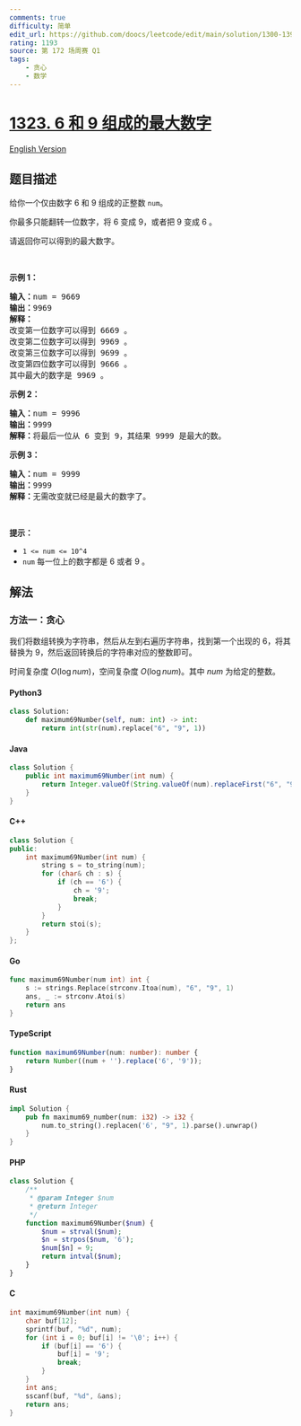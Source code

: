 ```yaml
---
comments: true
difficulty: 简单
edit_url: https://github.com/doocs/leetcode/edit/main/solution/1300-1399/1323.Maximum%2069%20Number/README.md
rating: 1193
source: 第 172 场周赛 Q1
tags:
    - 贪心
    - 数学
---
```


<!-- problem:start -->

# [1323. 6 和 9 组成的最大数字](https://leetcode.cn/problems/maximum-69-number)

[English Version](/solution/1300-1399/1323.Maximum%2069%20Number/README_EN.md)

## 题目描述

<!-- description:start -->

<p>给你一个仅由数字 6 和 9 组成的正整数&nbsp;<code>num</code>。</p>

<p>你最多只能翻转一位数字，将 6 变成&nbsp;9，或者把&nbsp;9 变成&nbsp;6 。</p>

<p>请返回你可以得到的最大数字。</p>

<p>&nbsp;</p>

<p><strong>示例 1：</strong></p>

<pre><strong>输入：</strong>num = 9669
<strong>输出：</strong>9969
<strong>解释：</strong>
改变第一位数字可以得到 6669 。
改变第二位数字可以得到 9969 。
改变第三位数字可以得到 9699 。
改变第四位数字可以得到 9666 。
其中最大的数字是 9969 。
</pre>

<p><strong>示例 2：</strong></p>

<pre><strong>输入：</strong>num = 9996
<strong>输出：</strong>9999
<strong>解释：</strong>将最后一位从 6 变到 9，其结果 9999 是最大的数。</pre>

<p><strong>示例 3：</strong></p>

<pre><strong>输入：</strong>num = 9999
<strong>输出：</strong>9999
<strong>解释：</strong>无需改变就已经是最大的数字了。</pre>

<p>&nbsp;</p>

<p><strong>提示：</strong></p>

<ul>
	<li><code>1 &lt;= num &lt;= 10^4</code></li>
	<li><code>num</code>&nbsp;每一位上的数字都是 6 或者&nbsp;9 。</li>
</ul>

<!-- description:end -->

## 解法

<!-- solution:start -->

### 方法一：贪心

我们将数组转换为字符串，然后从左到右遍历字符串，找到第一个出现的 $6$，将其替换为 $9$，然后返回转换后的字符串对应的整数即可。

时间复杂度 $O(\log \textit{num})$，空间复杂度 $O(\log \textit{num})$。其中 $\textit{num}$ 为给定的整数。

<!-- tabs:start -->

#### Python3

```python
class Solution:
    def maximum69Number(self, num: int) -> int:
        return int(str(num).replace("6", "9", 1))
```

#### Java

```java
class Solution {
    public int maximum69Number(int num) {
        return Integer.valueOf(String.valueOf(num).replaceFirst("6", "9"));
    }
}
```

#### C++

```cpp
class Solution {
public:
    int maximum69Number(int num) {
        string s = to_string(num);
        for (char& ch : s) {
            if (ch == '6') {
                ch = '9';
                break;
            }
        }
        return stoi(s);
    }
};
```

#### Go

```go
func maximum69Number(num int) int {
	s := strings.Replace(strconv.Itoa(num), "6", "9", 1)
	ans, _ := strconv.Atoi(s)
	return ans
}
```

#### TypeScript

```ts
function maximum69Number(num: number): number {
    return Number((num + '').replace('6', '9'));
}
```

#### Rust

```rust
impl Solution {
    pub fn maximum69_number(num: i32) -> i32 {
        num.to_string().replacen('6', "9", 1).parse().unwrap()
    }
}
```

#### PHP

```php
class Solution {
    /**
     * @param Integer $num
     * @return Integer
     */
    function maximum69Number($num) {
        $num = strval($num);
        $n = strpos($num, '6');
        $num[$n] = 9;
        return intval($num);
    }
}
```

#### C

```c
int maximum69Number(int num) {
    char buf[12];
    sprintf(buf, "%d", num);
    for (int i = 0; buf[i] != '\0'; i++) {
        if (buf[i] == '6') {
            buf[i] = '9';
            break;
        }
    }
    int ans;
    sscanf(buf, "%d", &ans);
    return ans;
}
```

<!-- tabs:end -->

<!-- solution:end -->

<!-- problem:end -->
